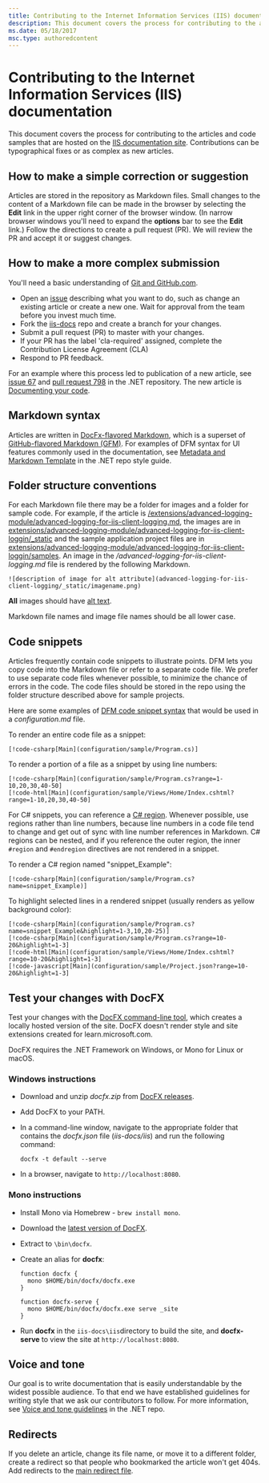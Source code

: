 ```yaml
---
title: Contributing to the Internet Information Services (IIS) documentation
description: This document covers the process for contributing to the articles and code samples that are hosted on the IIS documentation site.
ms.date: 05/18/2017
msc.type: authoredcontent
---
```

# Contributing to the Internet Information Services (IIS) documentation

This document covers the process for contributing to the articles and code samples that are hosted on the [IIS documentation site](/iis). Contributions can be typographical fixes or as complex as new articles.

## How to make a simple correction or suggestion

Articles are stored in the repository as Markdown files. Small changes to the content of a Markdown file can be made in the browser by selecting the **Edit** link in the upper right corner of the browser window. (In narrow browser windows you'll need to expand the **options** bar to see the **Edit** link.) Follow the directions to create a pull request (PR). We will review the PR and accept it or suggest changes.

## How to make a more complex submission

You'll need a basic understanding of [Git and GitHub.com](https://guides.github.com/activities/hello-world/).

* Open an [issue](https://github.com/MicrosoftDocs/iis-docs/issues/new) describing what you want to do, such as change an existing article or create a new one. Wait for approval from the team before you invest much time. 
* Fork the [iis-docs](https://github.com/MicrosoftDocs/iis-docs/) repo and create a branch for your changes.
* Submit a pull request (PR) to master with your changes.
* If your PR has the label 'cla-required' assigned, complete the Contribution License Agreement (CLA)
* Respond to PR feedback.

For an example where this process led to publication of a new article, see [issue 67](https://github.com/dotnet/docs/issues/67) and [pull request 798](https://github.com/dotnet/docs/pull/798) in the .NET repository. The new article is [Documenting your code](/dotnet/csharp/language-reference/xmldoc/recommended-tags).

## Markdown syntax

Articles are written in [DocFx-flavored Markdown](http://dotnet.github.io/docfx/spec/docfx_flavored_markdown.html), which is a superset of [GitHub-flavored Markdown (GFM)](https://guides.github.com/features/mastering-markdown/). For examples of DFM syntax for UI features commonly used in the documentation, see [Metadata and Markdown Template](https://github.com/dotnet/docs/blob/master/styleguide/template.md) in the .NET repo style guide. 

## Folder structure conventions

For each Markdown file there may be a folder for images and a folder for sample code. For example, if the article is [/extensions/advanced-logging-module/advanced-logging-for-iis-client-logging.md](https://github.com/MicrosoftDocs/iis-docs/blob/master/iis/extensions/advanced-logging-module/advanced-logging-for-iis-client-logging.md), the images are in [extensions/advanced-logging-module/advanced-logging-for-iis-client-loggin/\_static](https://github.com/MicrosoftDocs/iis-docs/tree/master/iis/extensions/advanced-logging-module/advanced-logging-for-iis-client-logging/_static) and the sample application project files are in [extensions/advanced-logging-module/advanced-logging-for-iis-client-loggin/samples](https://github.com/MicrosoftDocs/iis-docs/tree/master/iis/extensions/advanced-logging-module/advanced-logging-for-iis-client-logging/samples).  An image in the */advanced-logging-for-iis-client-logging.md* file is rendered by the following Markdown.

```
![description of image for alt attribute](advanced-logging-for-iis-client-logging/_static/imagename.png)
```

**All** images should have [alt text](https://en.wikipedia.org/wiki/Alt_attribute).

Markdown file names and image file names should be all lower case.

## Code snippets

Articles frequently contain code snippets to illustrate points. DFM lets you copy code into the Markdown file or refer to a separate code file. We prefer to use separate code files whenever possible, to minimize the chance of errors in the code. The code files should be stored in the repo using the folder structure described above for sample projects. 

Here are some examples of [DFM code snippet syntax](http://dotnet.github.io/docfx/spec/docfx_flavored_markdown.html#code-snippet) that would be used in a *configuration.md* file.

To render an entire code file as a snippet:

```
[!code-csharp[Main](configuration/sample/Program.cs)]
```

To render a portion of a file as a snippet by using line numbers:

```
[!code-csharp[Main](configuration/sample/Program.cs?range=1-10,20,30,40-50]
[!code-html[Main](configuration/sample/Views/Home/Index.cshtml?range=1-10,20,30,40-50]
```

For C# snippets, you can reference a [C# region](/dotnet/csharp/language-reference/preprocessor-directives). Whenever possible, use regions rather than line numbers, because line numbers in a code file tend to change and get out of sync with line number references in Markdown. C# regions can be nested, and if you reference the outer region, the inner `#region` and `#endregion` directives are not rendered in a snippet. 

To render a C# region named "snippet_Example":

```
[!code-csharp[Main](configuration/sample/Program.cs?name=snippet_Example)]
```

To highlight selected lines in a rendered snippet (usually renders as yellow background color):

```
[!code-csharp[Main](configuration/sample/Program.cs?name=snippet_Example&highlight=1-3,10,20-25)]
[!code-csharp[Main](configuration/sample/Program.cs?range=10-20&highlight=1-3]
[!code-html[Main](configuration/sample/Views/Home/Index.cshtml?range=10-20&highlight=1-3]
[!code-javascript[Main](configuration/sample/Project.json?range=10-20&highlight=1-3]
```

## Test your changes with DocFX

Test your changes with the [DocFX command-line tool](https://dotnet.github.io/docfx/tutorial/docfx_getting_started.html#2-use-docfx-as-a-command-line-tool), which creates a locally hosted version of the site. DocFX doesn't render style and site extensions created for learn.microsoft.com.

DocFX requires the .NET Framework on Windows, or Mono for Linux or macOS. 

### Windows instructions

* Download and unzip *docfx.zip* from [DocFX releases](https://github.com/dotnet/docfx/releases).
* Add DocFX to your PATH.
* In a command-line window, navigate to the appropriate folder that contains the *docfx.json* file (*iis-docs/iis*) and run the following command:

   ```
   docfx -t default --serve
   ```

* In a browser, navigate to `http://localhost:8080`.

### Mono instructions

* Install Mono via Homebrew - `brew install mono`.
* Download the [latest version of DocFX](https://github.com/dotnet/docfx/releases).
* Extract to `\bin\docfx`.
* Create an alias for **docfx**:

  ```
  function docfx {
    mono $HOME/bin/docfx/docfx.exe
  }
    
  function docfx-serve {
    mono $HOME/bin/docfx/docfx.exe serve _site
  }
  ```

* Run **docfx** in the `iis-docs\iis`directory to build the site, and **docfx-serve** to view the site at `http://localhost:8080`.

## Voice and tone

Our goal is to write documentation that is easily understandable by the widest possible audience. To that end we have established guidelines for writing style that we ask our contributors to follow. For more information, see [Voice and tone guidelines](https://github.com/dotnet/docs/blob/master/styleguide/voice-tone.md) in the .NET repo.

## Redirects

If you delete an article, change its file name, or move it to a different folder, create a redirect so that people who bookmarked the article won't get 404s.  Add redirects to the [main redirect file](https://github.com/MicrosoftDocs/iis-docs/blob/main/.openpublishing.publish.config.json).
